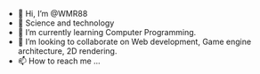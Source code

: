 - 👋 Hi, I’m @WMR88
- 👀 Science and technology
- 🌱 I’m currently learning Computer Programming.
- 💞️ I’m looking to collaborate on Web development, Game engine architecture, 2D rendering.
- 📫 How to reach me ...

<!---
WMR88/WMR88 is a ✨ special ✨ repository because its `README.md` (this file) appears on your GitHub profile.
You can click the Preview link to take a look at your changes.
--->

